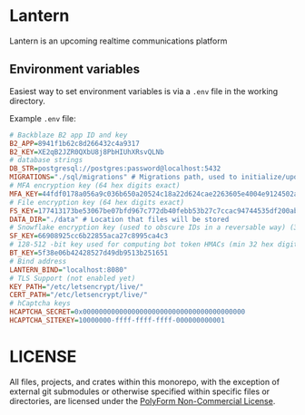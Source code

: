 Lantern
=======

Lantern is an upcoming realtime communications platform

## Environment variables

Easiest way to set environment variables is via a `.env` file in the working directory.

Example `.env` file:
```ini
# Backblaze B2 app ID and key
B2_APP=8941f1b62c8d266432c4a9317
B2_KEY=XE2qB2JZR0QXbU8j8PbHIUhXRsvQLNb
# database strings
DB_STR=postgresql://postgres:password@localhost:5432
MIGRATIONS="./sql/migrations" # Migrations path, used to initialize/update database
# MFA encryption key (64 hex digits exact)
MFA_KEY=44fdf0178a056a9c036b650a20524c18a22d624cae2263605e4004e9124502a3
# File encryption key (64 hex digits exact)
FS_KEY=177413173be53067be07bfd967c772db40febb53b27c7ccac94744535df200ab
DATA_DIR="./data" # Location that files will be stored
# Snowflake encryption key (used to obscure IDs in a reversable way) (32 hex digit exacts)
SF_KEY=66908925cc6b22855aca27c8995ca4c3
# 128-512 -bit key used for computing bot token HMACs (min 32 hex digits, max 128 hex digits)
BT_KEY=5f38e06b42428527d49db9513b251651
# Bind address
LANTERN_BIND="localhost:8080"
# TLS Support (not enabled yet)
KEY_PATH="/etc/letsencrypt/live/"
CERT_PATH="/etc/letsencrypt/live/"
# hCaptcha keys
HCAPTCHA_SECRET=0x0000000000000000000000000000000000000000
HCAPTCHA_SITEKEY=10000000-ffff-ffff-ffff-000000000001
```

# LICENSE

All files, projects, and crates within this monorepo, with the exception of external git submodules or otherwise specified within specific files or directories, are licensed under the [PolyForm Non-Commercial License](https://polyformproject.org/wp-content/uploads/2020/05/PolyForm-Noncommercial-1.0.0.txt).